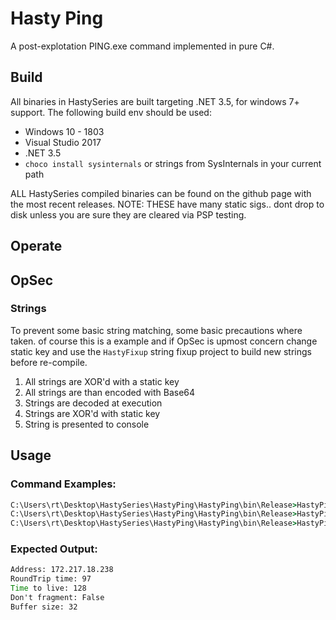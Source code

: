 # Hasty Ping 
A post-explotation PING.exe command implemented in pure C#.

## Build 
All binaries in HastySeries are built targeting .NET 3.5, for windows 7+ support. The following build env should be used:

* Windows 10 - 1803
* Visual Studio 2017
* .NET 3.5 
* `choco install sysinternals` or strings from SysInternals in your current path

ALL HastySeries compiled binaries can be found on the github page with the most recent releases. NOTE: THESE have many static sigs.. dont drop to disk unless you are sure they are cleared via PSP testing.

## Operate


## OpSec
### Strings
To prevent some basic string matching, some basic precautions where taken. of course this is a example and if OpSec is upmost concern change static key and use the `HastyFixup` string fixup project to build new strings before re-compile.

1) All strings are XOR'd with a static key 
2) All strings are than encoded with Base64 
3) Strings are decoded at execution 
4) Strings are XOR'd with static key
5) String is presented to console 

## Usage
### Command Examples:
```cmd
C:\Users\rt\Desktop\HastySeries\HastyPing\HastyPing\bin\Release>HastyPing.exe -help
C:\Users\rt\Desktop\HastySeries\HastyPing\HastyPing\bin\Release>HastyPing.exe google.com
C:\Users\rt\Desktop\HastySeries\HastyPing\HastyPing\bin\Release>HastyPing.exe 8.8.8.8
```
### Expected Output:
```cmd
Address: 172.217.18.238
RoundTrip time: 97
Time to live: 128
Don't fragment: False
Buffer size: 32
```

